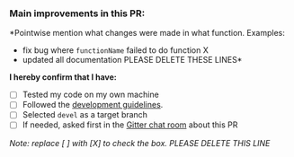 ### Main improvements in this PR:
*Pointwise mention what changes were made in what function. Examples: 
- fix bug where `functionName` failed to do function X
- updated all documentation
PLEASE DELETE THESE LINES*

**I hereby confirm that I have:**

- [ ] Tested my code on my own machine
- [ ] Followed the [development guidelines](https://github.com/SysBioChalmers/RAVEN/wiki/DevGuidelines).
- [ ] Selected `devel` as a target branch
- [ ] If needed, asked first in the [Gitter chat room](https://gitter.im/SysBioChalmers/RAVEN) about this PR

*Note: replace [ ] with [X] to check the box. PLEASE DELETE THIS LINE*
